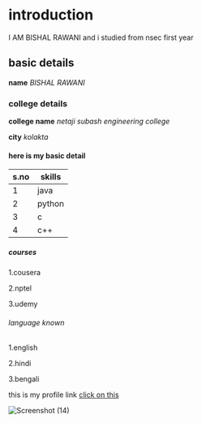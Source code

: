 # introduction
I AM BISHAL RAWANI  and i studied from nsec first year 
 
 ## basic details 
 **name** *BISHAL RAWANI*
 
 ### college details
 **college name**  *netaji subash engineering college*
 
 **city** *kolakta*
 
 #### here is my basic detail
 |s.no|skills
 |----|-----|
 |1|java|
 |2|python|
 |3|c|
 |4|c++|
 
 ##### courses
 1.cousera
 
 2.nptel
 
 3.udemy
 
 ###### language known
 
 1.english
 
 2.hindi
 
 3.bengali
 
 this is my profile link
 [click on this](https://github.com/BISHALRAWANI/day3/edit/main/README.md)
 
 ![Screenshot (14)](https://user-images.githubusercontent.com/91667727/135666778-ae9726fc-2b34-4af5-9f62-11db3f2aaf66.png)


